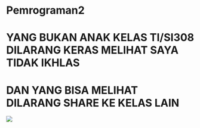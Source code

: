# Pemrograman2
<h1>YANG BUKAN ANAK KELAS TI/SI308 DILARANG KERAS MELIHAT SAYA TIDAK IKHLAS</h1>
<h1>DAN YANG BISA MELIHAT DILARANG SHARE KE KELAS LAIN</h1>
<img src="https://www.pngkey.com/png/detail/766-7660609_dilarang-parkir-png-prohibition-signs-no-drinking-water.png">
